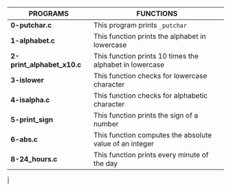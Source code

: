 |**PROGRAMS**	           |**FUNCTIONS**						|
|--------------------------|------------------------------------------------------------|
|**0-putchar.c**           |This program prints ```_putchar```   			|
|**1-alphabet.c**          |This function prints the alphabet in lowercase		|
|**2-print_alphabet_x10.c**|This function prints 10 times the alphabet in lowercase	|
|**3-islower**		   |This function checks for lowercase character		|
|**4-isalpha.c**	   |This function checks for alphabetic character		|
|**5-print_sign**	   |This function prints the sign of a number			|
|**6-abs.c**		   |This function computes the absolute value of an integer	|  |**7-print_last_digit**    |This function prints the last digit of a number		   |
|**8-24_hours.c**	   |This function prints every minute of the day 		|
|
